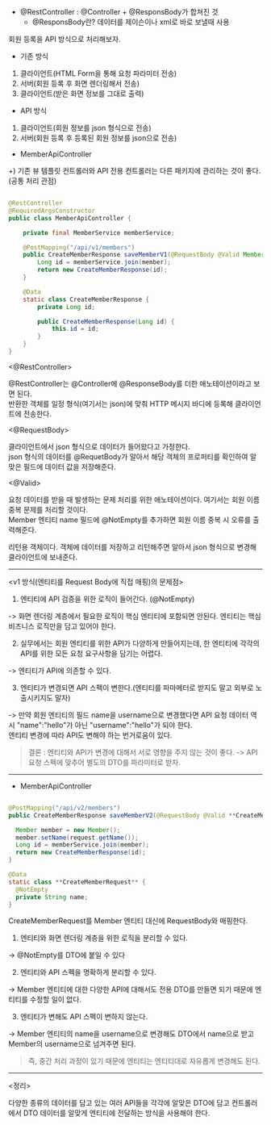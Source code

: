 * @RestController : @Controller + @ResponsBody가 합쳐진 것
  * @ResponsBody란? 데이터를 제이슨이나 xml로 바로 보낼때 사용

회원 등록을 API 방식으로 처리해보자.

* 기존 방식
1. 클라이언트(HTML Form을 통해 요청 파라미터 전송)
2. 서버(회원 등록 후 화면 렌더링해서 전송)
3. 클라이언트(받은 화면 정보를 그대로 출력)

* API 방식
1. 클라이언트(회원 정보를 json 형식으로 전송)
2. 서버(회원 등록 후 등록된 회원 정보를 json으로 전송)

- MemberApiController 

+) 기존 뷰 템플릿 컨트롤러와 API 전용 컨트롤러는 다른 패키지에 관리하는 것이 좋다. (공통 처리 관점)

```java

@RestController
@RequiredArgsConstructor
public class MemberApiController {

    private final MemberService memberService;

    @PostMapping("/api/v1/members")
    public CreateMemberResponse saveMemberV1(@RequestBody @Valid Member member) {
        Long id = memberService.join(member);
        return new CreateMemberResponse(id);
    }

    @Data
    static class CreateMemberResponse {
        private Long id;

        public CreateMemberResponse(Long id) {
            this.id = id;
        }
    }
}

```

<@RestController>

@RestController는 @Controller에 @ResponseBody를 더한 애노테이션이라고 보면 된다.<br/>
반환한 객체를 일정 형식(여기서는 json)에 맞춰 HTTP 메시지 바디에 등록해 클라이언트에 전송한다.

 

<@RequestBody>

클라이언트에서 json 형식으로 데이터가 들어왔다고 가정한다.<br/>
json 형식의 데이터를 @RequetBody가 알아서 해당 객체의 프로퍼티를 확인하여 알맞은 필드에 데이터 값을 저장해준다.

 
<@Valid>

요청 데이터를 받을 때 발생하는 문제 처리를 위한 애노테이션이다. 여기서는 회원 이름 중복 문제를 처리할 것이다. <br/>
Member 엔티티 name 필드에 @NotEmpty를 추가하면 회원 이름 중복 시 오류를 출력해준다.

<CreateMemberResponse>

리턴용 객체이다. 객체에 데이터를 저장하고 리턴해주면 알아서 json 형식으로 변경해 클라이언트에 보내준다.

---
  
<v1 방식(엔티티를 Request Body에 직접 매핑)의 문제점>

1. 엔티티에 API 검증을 위한 로직이 들어간다. (@NotEmpty)

-> 화면 렌더링 계층에서 필요한 로직이 핵심 엔티티에 포함되면 안된다. 엔티티는 핵심 비즈니스 로직만을 담고 있어야 한다.

2. 실무에서는 회원 엔티티를 위한 API가 다양하게 만들어지는데, 한 엔티티에 각각의 API를 위한 모든 요청 요구사항을 담기는 어렵다.

-> 엔티티가 API에 의존할 수 있다.

3. 엔티티가 변경되면 API 스펙이 변한다.(엔티티를 파마메터로 받지도 말고 외부로 노출시키지도 말자)

-> 만약 회원 엔티티의 필드 name을 username으로 변경했다면 API 요청 데이터 역시 "name":"hello"가 아닌 "username":"hello"가 되야 한다.<br/>
  엔티티 변경에 따라 API도 변해야 하는 번거로움이 있다.

> 결론 : 엔티티와 API가 변경에 대해서 서로 영향을 주지 않는 것이 좋다. -> API 요청 스펙에 맞추어 별도의 DTO를 파라미터로 받자.
  
  ---
  
  - MemberApiController 
  
  ```java
  
  @PostMapping("/api/v2/members")
public CreateMemberResponse saveMemberV2(@RequestBody @Valid **CreateMemberRequest** request) {

    Member member = new Member();
    member.setName(request.getName());
    Long id = memberService.join(member);
    return new CreateMemberResponse(id);
}

@Data
static class **CreateMemberRequest** {
    @NotEmpty
    private String name;
}
  
  ```
  
  CreateMemberRequest를 Member 엔티티 대신에 RequestBody와 매핑한다.
  
  1. 엔티티와 화면 렌더링 계층을 위한 로직을 분리할 수 있다.

-> @NotEmpty를 DTO에 붙일 수 있다

2. 엔티티와 API 스펙을 명확하게 분리할 수 있다.

-> Member 엔티티에 대한 다양한 API에 대해서도 전용 DTO를 만들면 되기 때문에 엔티티를 수정할 일이 없다.

3. 엔티티가 변해도 API 스펙이 변하지 않는다.

-> Member 엔티티의 name을 username으로 변경해도 DTO에서 name으로 받고 Member의 username으로 넘겨주면 된다. 
> 즉, 중간 처리 과정이 있기 때문에 엔티티는 엔티티대로 자유롭게 변경해도 된다.
  
---
  
<정리>

다양한 종류의 데이터를 담고 있는 여러 API들을 각각에 알맞은 DTO에 담고 컨트롤러에서 DTO 데이터를 알맞게 엔티티에 전달하는 방식을 사용해야 한다.
